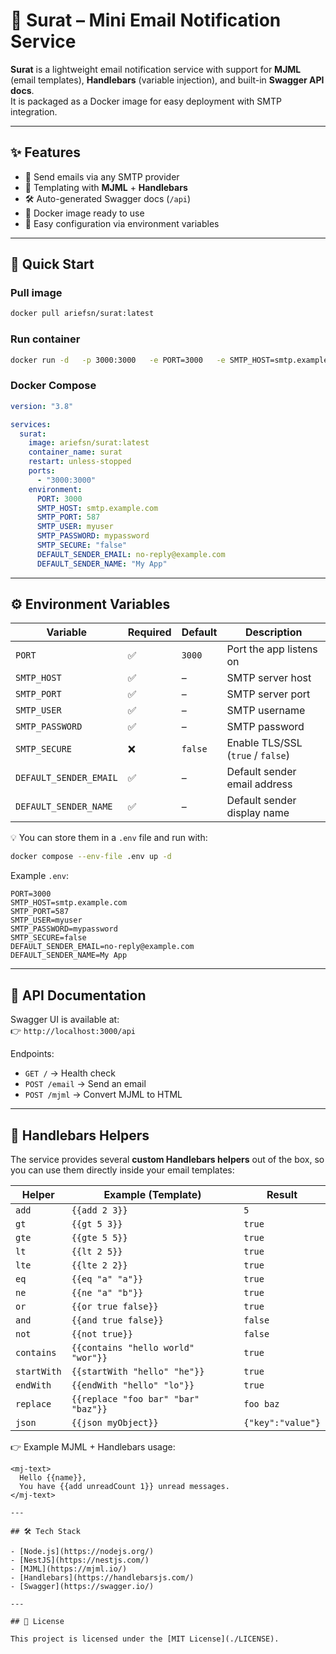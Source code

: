 # 📧 Surat – Mini Email Notification Service

**Surat** is a lightweight email notification service with support for **MJML** (email templates), **Handlebars** (variable injection), and built-in **Swagger API docs**.  
It is packaged as a Docker image for easy deployment with SMTP integration.

---

## ✨ Features
- 📩 Send emails via any SMTP provider  
- 🎨 Templating with **MJML** + **Handlebars**  
- 🛠️ Auto-generated Swagger docs (`/api`)
- 🐳 Docker image ready to use  
- 🔑 Easy configuration via environment variables  

---

## 🚀 Quick Start

### Pull image
```bash
docker pull ariefsn/surat:latest
```

### Run container
```bash
docker run -d   -p 3000:3000   -e PORT=3000   -e SMTP_HOST=smtp.example.com   -e SMTP_PORT=587   -e SMTP_USER=myuser   -e SMTP_PASSWORD=mypassword   -e SMTP_SECURE=false   -e DEFAULT_SENDER_EMAIL=no-reply@example.com   -e DEFAULT_SENDER_NAME="My App"   --name surat   ariefsn/surat:latest
```

### Docker Compose
```yaml
version: "3.8"

services:
  surat:
    image: ariefsn/surat:latest
    container_name: surat
    restart: unless-stopped
    ports:
      - "3000:3000"
    environment:
      PORT: 3000
      SMTP_HOST: smtp.example.com
      SMTP_PORT: 587
      SMTP_USER: myuser
      SMTP_PASSWORD: mypassword
      SMTP_SECURE: "false"
      DEFAULT_SENDER_EMAIL: no-reply@example.com
      DEFAULT_SENDER_NAME: "My App"
```

---

## ⚙️ Environment Variables

| Variable               | Required | Default | Description |
|------------------------|----------|---------|-------------|
| `PORT`                 | ✅       | `3000`  | Port the app listens on |
| `SMTP_HOST`            | ✅       | –       | SMTP server host |
| `SMTP_PORT`            | ✅       | –       | SMTP server port |
| `SMTP_USER`            | ✅       | –       | SMTP username |
| `SMTP_PASSWORD`        | ✅       | –       | SMTP password |
| `SMTP_SECURE`          | ❌       | `false` | Enable TLS/SSL (`true` / `false`) |
| `DEFAULT_SENDER_EMAIL` | ✅       | –       | Default sender email address |
| `DEFAULT_SENDER_NAME`  | ✅       | –       | Default sender display name |

💡 You can store them in a `.env` file and run with:
```bash
docker compose --env-file .env up -d
```

Example `.env`:
```env
PORT=3000
SMTP_HOST=smtp.example.com
SMTP_PORT=587
SMTP_USER=myuser
SMTP_PASSWORD=mypassword
SMTP_SECURE=false
DEFAULT_SENDER_EMAIL=no-reply@example.com
DEFAULT_SENDER_NAME=My App
```

---

## 📖 API Documentation

Swagger UI is available at:  
👉 `http://localhost:3000/api`

Endpoints:
- `GET /` → Health check  
- `POST /email` → Send an email  
- `POST /mjml` → Convert MJML to HTML  

---

## 🧩 Handlebars Helpers

The service provides several **custom Handlebars helpers** out of the box, so you can use them directly inside your email templates:

| Helper       | Example (Template)                | Result |
|--------------|-----------------------------------|--------|
| `add`        | `{{add 2 3}}`                     | `5` |
| `gt`         | `{{gt 5 3}}`                      | `true` |
| `gte`        | `{{gte 5 5}}`                     | `true` |
| `lt`         | `{{lt 2 5}}`                      | `true` |
| `lte`        | `{{lte 2 2}}`                     | `true` |
| `eq`         | `{{eq "a" "a"}}`                  | `true` |
| `ne`         | `{{ne "a" "b"}}`                  | `true` |
| `or`         | `{{or true false}}`               | `true` |
| `and`        | `{{and true false}}`              | `false` |
| `not`        | `{{not true}}`                    | `false` |
| `contains`   | `{{contains "hello world" "wor"}}`| `true` |
| `startWith`  | `{{startWith "hello" "he"}}`      | `true` |
| `endWith`    | `{{endWith "hello" "lo"}}`        | `true` |
| `replace`    | `{{replace "foo bar" "bar" "baz"}}` | `foo baz` |
| `json`       | `{{json myObject}}`               | `{"key":"value"}` |

👉 Example MJML + Handlebars usage:
```mjml
<mj-text>
  Hello {{name}},  
  You have {{add unreadCount 1}} unread messages.
</mj-text>

---

## 🛠 Tech Stack

- [Node.js](https://nodejs.org/)  
- [NestJS](https://nestjs.com/)  
- [MJML](https://mjml.io/)  
- [Handlebars](https://handlebarsjs.com/)  
- [Swagger](https://swagger.io/)  

---

## 📜 License

This project is licensed under the [MIT License](./LICENSE).
